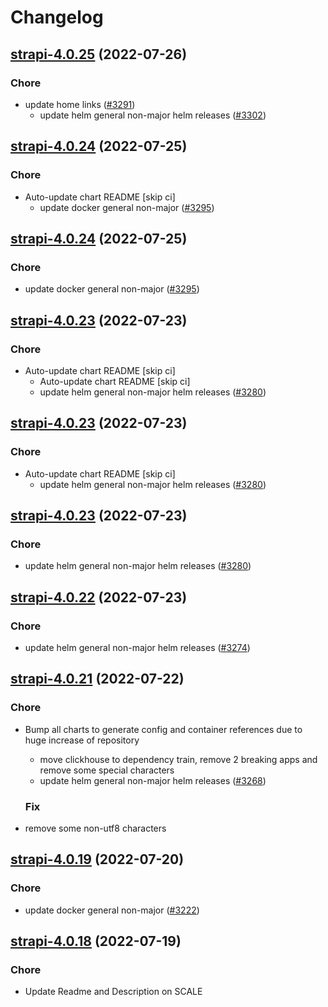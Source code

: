 # Changelog



## [strapi-4.0.25](https://github.com/truecharts/apps/compare/strapi-4.0.24...strapi-4.0.25) (2022-07-26)

### Chore

- update home links ([#3291](https://github.com/truecharts/apps/issues/3291))
  - update helm general non-major helm releases ([#3302](https://github.com/truecharts/apps/issues/3302))




## [strapi-4.0.24](https://github.com/truecharts/apps/compare/strapi-4.0.23...strapi-4.0.24) (2022-07-25)

### Chore

- Auto-update chart README [skip ci]
  - update docker general non-major ([#3295](https://github.com/truecharts/apps/issues/3295))




## [strapi-4.0.24](https://github.com/truecharts/apps/compare/strapi-4.0.23...strapi-4.0.24) (2022-07-25)

### Chore

- update docker general non-major ([#3295](https://github.com/truecharts/apps/issues/3295))




## [strapi-4.0.23](https://github.com/truecharts/apps/compare/strapi-4.0.22...strapi-4.0.23) (2022-07-23)

### Chore

- Auto-update chart README [skip ci]
  - Auto-update chart README [skip ci]
  - update helm general non-major helm releases ([#3280](https://github.com/truecharts/apps/issues/3280))




## [strapi-4.0.23](https://github.com/truecharts/apps/compare/strapi-4.0.22...strapi-4.0.23) (2022-07-23)

### Chore

- Auto-update chart README [skip ci]
  - update helm general non-major helm releases ([#3280](https://github.com/truecharts/apps/issues/3280))




## [strapi-4.0.23](https://github.com/truecharts/apps/compare/strapi-4.0.22...strapi-4.0.23) (2022-07-23)

### Chore

- update helm general non-major helm releases ([#3280](https://github.com/truecharts/apps/issues/3280))




## [strapi-4.0.22](https://github.com/truecharts/apps/compare/strapi-4.0.21...strapi-4.0.22) (2022-07-23)

### Chore

- update helm general non-major helm releases ([#3274](https://github.com/truecharts/apps/issues/3274))




## [strapi-4.0.21](https://github.com/truecharts/apps/compare/strapi-4.0.19...strapi-4.0.21) (2022-07-22)

### Chore

- Bump all charts to generate config and container references due to huge increase of repository
  - move clickhouse to dependency train, remove 2 breaking apps and remove some special characters
  - update helm general non-major helm releases ([#3268](https://github.com/truecharts/apps/issues/3268))

  ### Fix

- remove some non-utf8 characters



## [strapi-4.0.19](https://github.com/truecharts/apps/compare/strapi-4.0.18...strapi-4.0.19) (2022-07-20)

### Chore

- update docker general non-major ([#3222](https://github.com/truecharts/apps/issues/3222))



## [strapi-4.0.18](https://github.com/truecharts/apps/compare/strapi-4.0.17...strapi-4.0.18) (2022-07-19)

### Chore

- Update Readme and Description on SCALE
